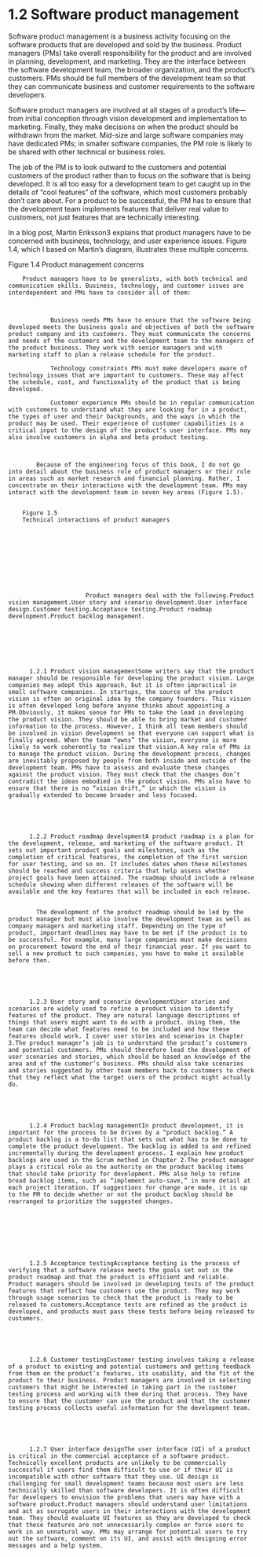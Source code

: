 # 1.2 Software product management

Software product management is a business activity focusing on the software products that are developed and sold by the business. Product managers (PMs) take overall responsibility for the product and are involved in planning, development, and marketing. They are the interface between the software development team, the broader organization, and the product’s customers. PMs should be full members of the development team so that they can communicate business and customer requirements to the software developers.

Software product managers are involved at all stages of a product’s life—from initial conception through vision development and implementation to marketing. Finally, they make decisions on when the product should be withdrawn from the market. Mid-size and large software companies may have dedicated PMs; in smaller software companies, the PM role is likely to be shared with other technical or business roles.

The job of the PM is to look outward to the customers and potential customers of the product rather than to focus on the software that is being developed. It is all too easy for a development team to get caught up in the details of “cool features” of the software, which most customers probably don’t care about. For a product to be successful, the PM has to ensure that the development team implements features that deliver real value to customers, not just features that are technically interesting.

In a blog post, Martin Eriksson3 explains that product managers have to be concerned with business, technology, and user experience issues. Figure 1.4, which I based on Martin’s diagram, illustrates these multiple concerns.
          
    
Figure 1.4
Product management concerns


          
              
                         
                
              
          

          
            
          
        Product managers have to be generalists, with both technical and communication skills. Business, technology, and customer issues are interdependent and PMs have to consider all of them:
                
                
            
                Business needs PMs have to ensure that the software being developed meets the business goals and objectives of both the software product company and its customers. They must communicate the concerns and needs of the customers and the development team to the managers of the product business. They work with senior managers and with marketing staff to plan a release schedule for the product.
              
                Technology constraints PMs must make developers aware of technology issues that are important to customers. These may affect the schedule, cost, and functionality of the product that is being developed.
              
                Customer experience PMs should be in regular communication with customers to understand what they are looking for in a product, the types of user and their backgrounds, and the ways in which the product may be used. Their experience of customer capabilities is a critical input to the design of the product’s user interface. PMs may also involve customers in alpha and beta product testing.
              
                
                
            Because of the engineering focus of this book, I do not go into detail about the business role of product managers or their role in areas such as market research and financial planning. Rather, I concentrate on their interactions with the development team. PMs may interact with the development team in seven key areas (Figure 1.5).
          
    
        Figure 1.5
        Technical interactions of product managers
    

          
              
                         
                
              
          

          
                          Product managers deal with the following.Product vision management.User story and scenario development.User interface design.Customer testing.Acceptance testing.Product roadmap development.Product backlog management.          
          
        
        
      
    
      
        
          1.2.1 Product vision managementSome writers say that the product manager should be responsible for developing the product vision. Large companies may adopt this approach, but it is often impractical in small software companies. In startups, the source of the product vision is often an original idea by the company founders. This vision is often developed long before anyone thinks about appointing a PM.Obviously, it makes sense for PMs to take the lead in developing the product vision. They should be able to bring market and customer information to the process. However, I think all team members should be involved in vision development so that everyone can support what is finally agreed. When the team “owns” the vision, everyone is more likely to work coherently to realize that vision.A key role of PMs is to manage the product vision. During the development process, changes are inevitably proposed by people from both inside and outside of the development team. PMs have to assess and evaluate these changes against the product vision. They must check that the changes don’t contradict the ideas embodied in the product vision. PMs also have to ensure that there is no “vision drift,” in which the vision is gradually extended to become broader and less focused.
        
      
    
      
        
          1.2.2 Product roadmap developmentA product roadmap is a plan for the development, release, and marketing of the software product. It sets out important product goals and milestones, such as the completion of critical features, the completion of the first version for user testing, and so on. It includes dates when these milestones should be reached and success criteria that help assess whether project goals have been attained. The roadmap should include a release schedule showing when different releases of the software will be available and the key features that will be included in each release.
                
                
            The development of the product roadmap should be led by the product manager but must also involve the development team as well as company managers and marketing staff. Depending on the type of product, important deadlines may have to be met if the product is to be successful. For example, many large companies must make decisions on procurement toward the end of their financial year. If you want to sell a new product to such companies, you have to make it available before then.
        
      
    
      
        
          1.2.3 User story and scenario developmentUser stories and scenarios are widely used to refine a product vision to identify features of the product. They are natural language descriptions of things that users might want to do with a product. Using them, the team can decide what features need to be included and how these features should work. I cover user stories and scenarios in Chapter 3.The product manager’s job is to understand the product’s customers and potential customers. PMs should therefore lead the development of user scenarios and stories, which should be based on knowledge of the area and of the customer’s business. PMs should also take scenarios and stories suggested by other team members back to customers to check that they reflect what the target users of the product might actually do.
        
      
    
      
        
          1.2.4 Product backlog managementIn product development, it is important for the process to be driven by a “product backlog.” A product backlog is a to-do list that sets out what has to be done to complete the product development. The backlog is added to and refined incrementally during the development process. I explain how product backlogs are used in the Scrum method in Chapter 2.The product manager plays a critical role as the authority on the product backlog items that should take priority for development. PMs also help to refine broad backlog items, such as “implement auto-save,” in more detail at each project iteration. If suggestions for change are made, it is up to the PM to decide whether or not the product backlog should be rearranged to prioritize the suggested changes.
                
                
            
        
      
    
      
        
          1.2.5 Acceptance testingAcceptance testing is the process of verifying that a software release meets the goals set out in the product roadmap and that the product is efficient and reliable. Product managers should be involved in developing tests of the product features that reflect how customers use the product. They may work through usage scenarios to check that the product is ready to be released to customers.Acceptance tests are refined as the product is developed, and products must pass these tests before being released to customers.
        
      
    
      
        
          1.2.6 Customer testingCustomer testing involves taking a release of a product to existing and potential customers and getting feedback from them on the product’s features, its usability, and the fit of the product to their business. Product managers are involved in selecting customers that might be interested in taking part in the customer testing process and working with them during that process. They have to ensure that the customer can use the product and that the customer testing process collects useful information for the development team.
        
      
    
      
        
          1.2.7 User interface designThe user interface (UI) of a product is critical in the commercial acceptance of a software product. Technically excellent products are unlikely to be commercially successful if users find them difficult to use or if their UI is incompatible with other software that they use. UI design is challenging for small development teams because most users are less technically skilled than software developers. It is often difficult for developers to envision the problems that users may have with a software product.Product managers should understand user limitations and act as surrogate users in their interactions with the development team. They should evaluate UI features as they are developed to check that these features are not unnecessarily complex or force users to work in an unnatural way. PMs may arrange for potential users to try out the software, comment on its UI, and assist with designing error messages and a help system.
                
                
            
        
      
    
            
            
              
                